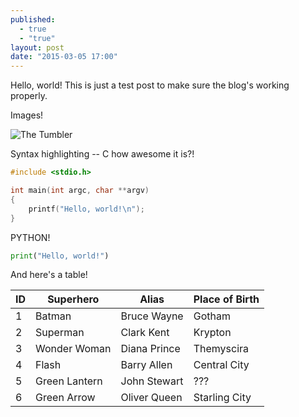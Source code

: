 ```yaml
---
published: 
  - true
  - "true"
layout: post
date: "2015-03-05 17:00"
---
```


Hello, world! This is just a test post to make sure the blog's working properly.

Images!

![The Tumbler](http://media.dcentertainment.com/sites/default/files/Tumbler1forblog.jpg)

Syntax highlighting -- C how awesome it is?!

```c
#include <stdio.h>

int main(int argc, char **argv)
{
    printf("Hello, world!\n");
}
```

PYTHON!

```python
print("Hello, world!")
```
And here's a table!

| ID | Superhero     | Alias         | Place of Birth |
| -- | ------------- | ------------- | -------------- |
|  1 | Batman        | Bruce Wayne   | Gotham         |
|  2 | Superman      | Clark Kent    | Krypton        |
|  3 | Wonder Woman  | Diana Prince  | Themyscira     |
|  4 | Flash         | Barry Allen   | Central City   |
|  5 | Green Lantern | John Stewart  | ???            |
|  6 | Green Arrow   | Oliver Queen  | Starling City  |
